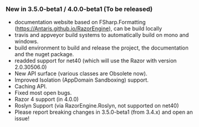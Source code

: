 ﻿### New in 3.5.0-beta1 / 4.0.0-beta1 (To be released) 
* documentation website based on FSharp.Formatting (https://Antaris.github.io/RazorEngine), can be build locally
* travis and appveyor build systems to automatically build on mono and windows.
* build environment to build and release the project, the documentation and the nuget package.
* readded support for net40 (which will use the Razor with version 2.0.30506.0)
* New API surface (various classes are Obsolete now).
* Improved Isolation (AppDomain Sandboxing) support.
* Caching API.
* Fixed most open bugs.
* Razor 4 support (in 4.0.0)
* Roslyn Support (via RazorEngine.Roslyn, not supported on net40)
* Please report breaking changes in 3.5.0-beta1 (from 3.4.x) and open an issue!